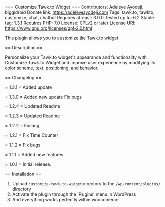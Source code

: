 === Customize Tawk.to Widget ===
Contributors: Adeleye Ayodeji, biggidroid
Donate link: https://adeleyeayodeji.com
Tags: tawk.to, tawkto, customize, chat, chatbot
Requires at least: 3.0.0
Tested up to: 6.2
Stable tag: 1.3.1
Requires PHP: 7.0
License: GPLv2 or later
License URI: https://www.gnu.org/licenses/gpl-2.0.html

This plugin allows you to customize the Tawk.to widget.

== Description ==

Personalize your Tawk.to widget's appearance and functionality with Customize Tawk.to Widget and improve user experience by modifying its color scheme, text, positioning, and behavior.

== Changelog ==

= 1.3.1 =
Added update

= 1.3.0 =
Added new update
Fix bugs

= 1.2.4 =
Updated Readme

= 1.2.3 =
Updated Readme

= 1.2.2 =
Fix bug

= 1.2.1 =
Fix Time Counter

= 1.1.2 =
Fix bugs

= 1.1.1 =
Added new features

= 1.0.1 =
Initial release.

== Installation ==

1. Upload `customize-tawk-to-widget` directory to the `/wp-content/plugins/` directory
2. Activate the plugin through the 'Plugins' menu in WordPress
3. And everything works perfectly within woocomerce
